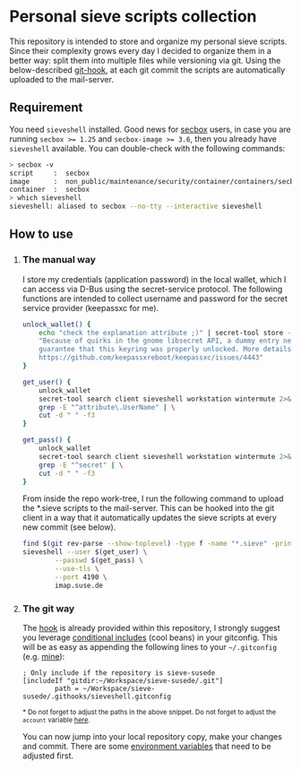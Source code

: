 # Personal sieve scripts collection

This repository is intended to store and organize my personal sieve scripts. Since their complexity grows every day I decided to organize them in a better way: split them into multiple files while versioning via git. Using the below-described [git-hook](#The-git-way), at each git commit the scripts are automatically uploaded to the mail-server.

## Requirement
You need `sieveshell` installed. Good news for [secbox](https://github.com/StayPirate/secbox) users, in case you are running `secbox >= 1.25` and `secbox-image >= 3.6`, then you already have `sieveshell` available. You can double-check with the following commands:
```bash
> secbox -v
script     :  secbox                                                       v.1.25
image      :  non_public/maintenance/security/container/containers/secbox  v.3.6
container  :  secbox                                                       running
> which sieveshell
sieveshell: aliased to secbox --no-tty --interactive sieveshell
```

## How to use

1. ### **The manual way**

    I store my credentials (application password) in the local wallet, which I can access via D-Bus using the secret-service protocol. The following functions are intended to collect username and password for the secret service provider (keepassxc for me).

    ```bash
    unlock_wallet() {
        echo "check the explanation attribute ;)" | secret-tool store --label="dummy-entry" explanation \
        "Because of quirks in the gnome libsecret API, a dummy entry needs to be stored in order to \
        guarantee that this keyring was properly unlocked. More details at http://crbug.com/660005 and \
        https://github.com/keepassxreboot/keepassxc/issues/4443"
    }

    get_user() {
        unlock_wallet
        secret-tool search client sieveshell workstation wintermute 2>&1 | \
        grep -E "^attribute\.UserName" | \
        cut -d " " -f3
    }

    get_pass() {
        unlock_wallet
        secret-tool search client sieveshell workstation wintermute 2>&1 | \
        grep -E "^secret" | \
        cut -d " " -f3
    }
    ```

    From inside the repo work-tree, I run the following command to upload the *.sieve scripts to the mail-server. This can be hooked into the git client in a way that it automatically updates the sieve scripts at every new commit (see below).

    ```bash
    find $(git rev-parse --show-toplevel) -type f -name "*.sieve" -printf "put %p %f\n" | sort -nr | \
    sieveshell --user $(get_user) \
            --passwd $(get_pass) \
            --use-tls \
            --port 4190 \
            imap.suse.de
    ```

2. ### **The git way**

    The [hook](.githooks/pre-commit) is already provided within this repository, I strongly suggest you leverage [conditional includes](https://git-scm.com/docs/git-config#_conditional_includes) (cool beans) in your gitconfig. This will be as easy as appending the following lines to your `~/.gitconfig` (e.g. [mine](https://github.com/StayPirate/dotfiles/blob/ebb1fdd4eba76b7a5bae77d512ec3ba7f0d16549/.gitconfig#L29-L31)):

    ```
    ; Only include if the repository is sieve-susede
    [includeIf "gitdir:~/Workspace/sieve-susede/.git"]
            path = ~/Workspace/sieve-susede/.githooks/sieveshell.gitconfig
    ```
    <sup>\* Do not forget to adjust the paths in the above snippet. Do not forget to adjust the `account` variable [here](https://github.com/StayPirate/sieve-susede/blob/8975fa2ae51569b1faa76fc02062b2f6c65927a4/.githooks/pre-commit#L3).</sup> 
    
    You can now jump into your local repository copy, make your changes and commit. There are some [environment variables](https://github.com/StayPirate/sieve-susede/blob/40ab9c4f6853c0de7786983eb6172030a1d42b30/00-Main/00-Init.sieve#L8) that need to be adjusted first.
